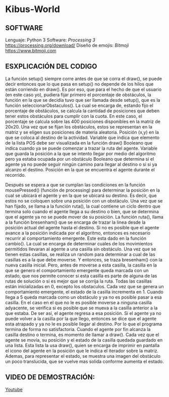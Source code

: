 # Kibus-World

## SOFTWARE
Lenguaje: Python 3
Software: _Processing 3_
https://processing.org/download/
Diseño de emojis: _Bitmoji_
https://www.bitmoji.com



## ESXPLICACIÓN DEL CODIGO
La función setup() siempre corre antes de que se corra el draw(), se puede decir entonces que lo que pasa en setup() no depende de los hilos que están corriendo en draw(). Es por eso, que para el hecho de que el usuario (en este caso yo), pudiera fijar primero el porcentaje de obstáculos, la función en la que se decidía tuvo que ser llamada desde setup(), que es la función seleccionarObstaculos(). La cual se encarga de, estando fijo el porcentaje de obstáculos, se calcula la cantidad de posiciones que deben tener estos obstáculos para cumplir con la cuota. En este caso, el porcentaje se calcula sobre las 400 posiciones disponibles en la matriz de 20x20. Una vez que se fijan los obstáculos, estos se representan en la matriz y se eligen sus posiciones de materia aleatoria.
Posición (x,y) en la que se coloca al destino de la actividad.
Variable que indica que elemento de la lista POS debe ser visualizada en la función draw()
Booleano que indica cuando ya se puede comenzar a trazar la ruta del agente.
Variable que guarda la posición a la que se intento llegar por medio del algoritmo pero ya estaba ocupada por un obstáculo
 Booleano que determina si el agente ya no puede seguir ningún camino para llegar al destino o si si ya alcanzo el destino.
Posición en la que se encuentra el agente durante el recorrido.

Después se espera a que se cumplan las condiciones en la función mousePressed() (función de processing) para determinar la posición en la cual se ubicará el agente y en la que se ubicará su destino. Es decir, que estos no se coloquen sobre una posición con un obstáculo.
Una vez que se han fijado, se llama a la función ruta(), la cual contiene un ciclo dentro que termina solo cuando el agente llega a su destino o bien, que se determina que el agente ya no se puede mover de su posición. La función ruta(), llama a la función bresenham() que se encarga de trazar la linea desde la posición actual del agente hasta el destino. Si no es posible que el agente avance a la posición indicada por el algoritmo, entonces es necesario recurrir al comportamiento emergente. Este esta dado en la función cambio(). La cual se encarga de determinar cuales de los movimientos permitidos llevaran al agente a una casilla sin obstáculo.
Una vez que se tienen estas casillas, se realiza un random para determinar a cual de las casillas es a la que debe moverse. Y entonces, se traza bresenham() con la nueva casilla inicial. Pero, antes de moverse a esta casilla, la casilla en la que se genero el comportamiento emergente queda marcada con un estado, que nos permite conocer si esta casilla es parte de alguna de las rutas de solución o si es mejor que se corrija la ruta. Todas las casillas están inicializadas en 0, excepto los obstaculos. Cada vez que se genera un comportamiento emergente, el estado de la casilla incrementa en 1. Cuando llega a 5 queda marcada como un obstáculo y ya no es posible pasar a esa casilla.
En el caso en el que no le es posible moverse a ninguna casilla adyacente, se verifica si es posible que se mueva a la casilla anterior a la que estaba. De ser así, el agente regresa a esa posición. Si el agente ya no puede volver a la casilla por la que llego, entonces se dice que el agente esta atrapado y ya no le es posible llegar al destino. Por lo que el programa termina de forma no satisfactoria.
Cuando el agente por fin alcanza la casilla destino o termina, es momento de llamar a draw().
Cada vez que el agente se movía, su posición y el estado de la casilla quedada guardado en una lista. Esta lista la usa draw(), quien se encarga de imprimir en pantalla el icono del agente en la posición que le indica el iterador sobre la matriz. Ademas, para representar el estado, se muestra una imagen del obstáculo un poco translucida, que se vuelve mas solida conforme aumenta el estado.

## VIDEO DE DEMOSTRACIÓN:
[Youtube](https://youtu.be/gQ6tDfe0t3E)


